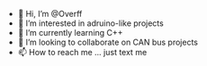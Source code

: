 - 👋 Hi, I’m @Overff
- 👀 I’m interested in adruino-like projects
- 🌱 I’m currently learning C++
- 💞️ I’m looking to collaborate on CAN bus projects
- 📫 How to reach me ... just text me

<!---
Overff/Overff is a ✨ special ✨ repository because its `README.md` (this file) appears on your GitHub profile.
You can click the Preview link to take a look at your changes.
--->
